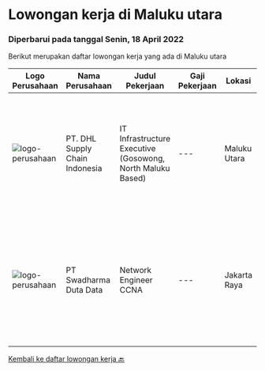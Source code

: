 
  # Lowongan kerja di Maluku utara

  ### Diperbarui pada tanggal Senin, 18 April 2022

  Berikut merupakan daftar lowongan kerja yang ada di Maluku utara

  |Logo Perusahaan | Nama Perusahaan | Judul Pekerjaan | Gaji Pekerjaan | Lokasi | Deskripsi | Tanggal diunggah | Pranala |
  | -------------- | --------------- | --------------- | --------- | --------- | -------------- | ------- | ----------- |
  |![logo-perusahaan](https://image-service-cdn.seek.com.au/ab7eeeacbad4fca313f85b87728af1e9286d94cc/ee4dce1061f3f616224767ad58cb2fc751b8d2dc)|PT. DHL Supply Chain Indonesia|IT Infrastructure Executive (Gosowong, North Maluku Based)|---|Maluku Utara|Requirements: At least 3 (three) years of working experience in similar position preferably in Mining sector Understanding of warehouse and...|Jumat, 01 April 2022|https://www.jobstreet.co.id/id/job/it-infrastructure-executive-gosowong-north-maluku-based-3830941?token=0~e8da7642-ab29-4e69-b63a-475cedd93444&sectionRank=1&jobId=jobstreet-id-job-3830941|
|![logo-perusahaan](https://image-service-cdn.seek.com.au/d44e24ea8df7f01da15345a414795777e59f4e7a/ee4dce1061f3f616224767ad58cb2fc751b8d2dc)|PT Swadharma Duta Data|Network Engineer CCNA|---|Jakarta Raya|Kualifikasi : D3- S1 bidang Teknik Informatika, Ilmu Komputer Usia 20 - 30 tahun Pengalaman di bidang IT Network 1 - 2 Tahun Menguasai bidang IT...|Kamis, 24 Maret 2022|https://www.jobstreet.co.id/id/job/network-engineer-ccna-3831920?token=0~e8da7642-ab29-4e69-b63a-475cedd93444&sectionRank=2&jobId=jobstreet-id-job-3831920|


  [Kembali ke daftar lowongan kerja 🔙](../README.md#daftar-lowongan-kerja)
  